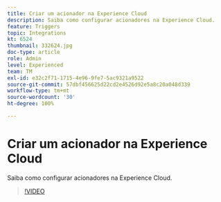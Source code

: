 ```yaml
---
title: Criar um acionador na Experience Cloud
description: Saiba como configurar acionadores na Experience Cloud.
feature: Triggers
topic: Integrations
kt: 6524
thumbnail: 332624.jpg
doc-type: article
role: Admin
level: Experienced
team: TM
exl-id: e32c2f71-1715-4e96-9fe7-5ac9321a9522
source-git-commit: 57dbf456625d22cd2e4526d92e5a8c20a048d339
workflow-type: tm+mt
source-wordcount: '30'
ht-degree: 100%

---
```


# Criar um acionador na Experience Cloud

Saiba como configurar acionadores na Experience Cloud.

>[!VIDEO](https://video.tv.adobe.com/v/332624?quality=12)
